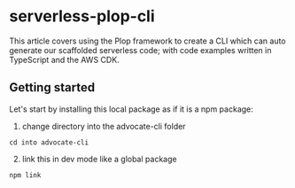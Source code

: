 # serverless-plop-cli

This article covers using the Plop framework to create a CLI which can auto generate our scaffolded serverless code; with code examples written in TypeScript and the AWS CDK.

## Getting started

Let's start by installing this local package as if it is a npm package:

1. change directory into the advocate-cli folder

```
cd into advocate-cli
```

2. link this in dev mode like a global package

```
npm link
```
